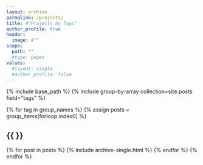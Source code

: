 ```yaml
---
layout: archive
permalink: /projects/
title: #"Projects by Tags"
author_profile: true
header:
  image: #""
scope:
  path: ""
  #type: pages
values:
  #layout: single
  #author_profile: false
---
```

{% include base_path %}
{% include group-by-array collection=site.posts field="tags" %}

{% for tag in group_names %}
  {% assign posts = group_items[forloop.index0] %}
  <h2 id="{{ tag | slugify }}" class="archive__subtitle">{{ }}</h2>
  {% for post in posts %}
    {% include archive-single.html %}
  {% endfor %}
{% endfor %}
